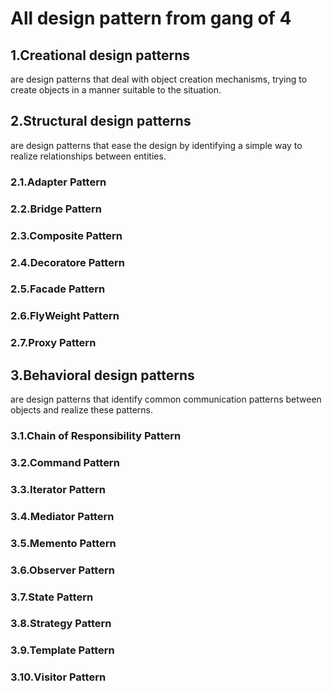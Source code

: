 # All design pattern from gang of 4

## 1.Creational design patterns
  are design patterns that deal with object creation mechanisms, trying to create objects in a manner suitable to the situation.
## 2.Structural design patterns
  are design patterns that ease the design by identifying a simple way to realize relationships between entities.
  ### 2.1.Adapter Pattern
  ### 2.2.Bridge Pattern
  ### 2.3.Composite Pattern
  ### 2.4.Decoratore Pattern
  ### 2.5.Facade Pattern
  ### 2.6.FlyWeight Pattern
  ### 2.7.Proxy Pattern

## 3.Behavioral design patterns
  are design patterns that identify common communication patterns between objects and realize these patterns.
  ### 3.1.Chain of Responsibility Pattern
  ### 3.2.Command Pattern
  ### 3.3.Iterator Pattern
  ### 3.4.Mediator Pattern
  ### 3.5.Memento Pattern
  ### 3.6.Observer Pattern
  ### 3.7.State Pattern
  ### 3.8.Strategy Pattern
  ### 3.9.Template Pattern
  ### 3.10.Visitor Pattern
